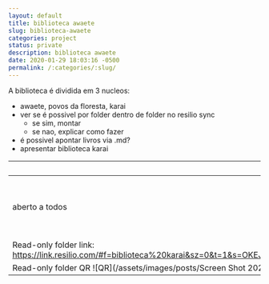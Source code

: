 ```yaml
---
layout: default
title: biblioteca awaete
slug: biblioteca-awaete
categories: project
status: private
description: biblioteca awaete
date: 2020-01-29 18:03:16 -0500
permalink: /:categories/:slug/
---
```


A biblioteca é dividida em 3 nucleos:


- awaete, povos da floresta, karai
- ver se é possivel por folder dentro de folder no resilio sync
	- se sim, montar
	- se nao, explicar como fazer
- é possivel apontar livros via .md?
- apresentar biblioteca karai



| Karai                                                        | Povos da Floresta                                            | Awaete                             |
| ------------------------------------------------------------ | ------------------------------------------------------------ | ---------------------------------- |
| aberto a todos                                               | povos da floresta + karai                                    | awaete + povos da floresta + karai |
| Read-only folder link: https://link.resilio.com/#f=biblioteca%20karai&sz=0&t=1&s=OKEJY4T2HJDBYMLFET7BHOJWZ7YCJRHX&i=CZP4NBYILKU2EURV43DJQKUBKGSJAEOYS&v=2.6&a=2 | Read-only folder link: https://link.resilio.com/#f=biblioteca%20dos%20povos%20da%20floresta&sz=0&t=1&s=VD5AEUW27MTYT7NJOFNOL6PPX7A7X5IF&i=CQ6VYHYNXAZ2O3SM66B2NMDOU2BNYXA4A&v=2.6&a=2 |                                    |
| Read-only folder QR ![QR](/assets/images/posts/Screen Shot 2020-03-29 at 2.28.53 PM.png) |                                                              |                                    |



